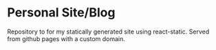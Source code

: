 # Personal Site/Blog

Repository to for my statically generated site using react-static. Served from github pages with a custom domain.
